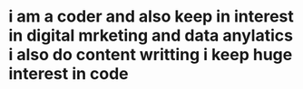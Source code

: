 # i am a coder and also keep in interest in digital mrketing and data anylatics i also do content writting i keep huge interest in code
